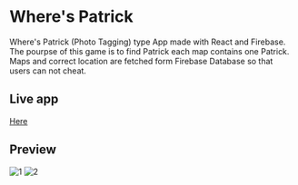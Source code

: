 # Where's Patrick

Where's Patrick (Photo Tagging) type App made with React and Firebase. <br/>
The pourpse of this game is to find Patrick each map contains one Patrick.<br/>
Maps and correct location are fetched form Firebase Database so that users can not cheat. <br/>

## Live app

<a href = "https://fufako.github.io/react-photo-tagging-app"/> Here </a>

## Preview

![1](https://user-images.githubusercontent.com/98167497/191062470-5755db36-6ca1-4fab-b3af-0189ad935893.png)
![2](https://user-images.githubusercontent.com/98167497/191062477-7ff55a27-f386-4066-bd21-0774659a89ad.png)

